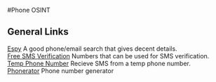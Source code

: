 #Phone OSINT


## General Links
[Espy](https://espysys.com) A good phone/email search that gives decent details. \
[Free SMS Verification](http://freesmsverification.com) Numbers that can be used for SMS verification. \
[Temp Phone Number](https://temporary-phone-number.com) Recieve SMS from a temp phone number. \
[Phonerator](https://www.martinvigo.com/tools/phonerator/) Phone number generator
